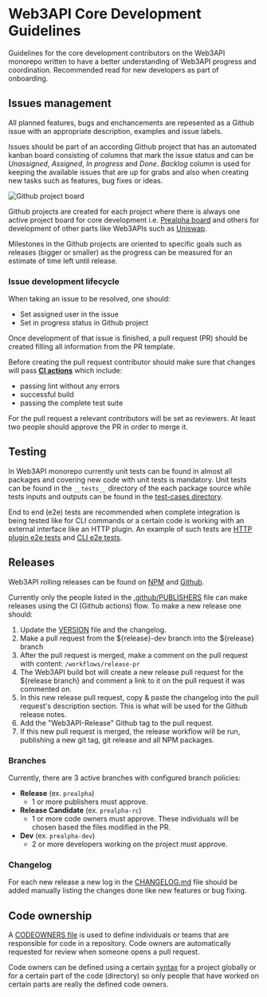 # Web3API Core Development Guidelines

Guidelines for the core development contributors on the Web3API monorepo written to have a better understanding of Web3API progress and coordination. Recommended read for new developers as part of onboarding. 

## Issues management

All planned features, bugs and enchancements are repesented as a Github issue with an appropriate description, examples and issue labels.

Issues should be part of an according Github project that has an automated kanban board consisting of columns that mark the issue status and can be *Unassigned*, *Assigned*, *In progress* and *Done*. *Backlog* column is used for keeping the available issues that are up for grabs and also when creating new tasks such as features, bug fixes or ideas. 

![Github project board](https://i.imgur.com/aLWa5HQ.png)

Github projects are created for each project where there is always one active project board for core development i.e. [Prealpha board](https://github.com/Web3-API/monorepo/projects/1) and others for development of other parts like Web3APIs such as [Uniswap](https://github.com/Web3-API/monorepo/projects/2).

Milestones in the Github projects are oriented to specific goals such as releases (bigger or smaller) as the progress can be measured for an estimate of time left until release.

### Issue development lifecycle

When taking an issue to be resolved, one should:

* Set assigned user in the issue
* Set in progress status in Github project

Once development of that issue is finished, a pull request (PR) should be created filling all information from the PR template.

Before creating the pull request contributor should make sure that changes will pass **[CI actions](https://github.com/Web3-API/monorepo/blob/prealpha/.github/workflows/js-ci.yaml)** which include:

* passing lint without any errors
* successful build
* passing the complete test suite

For the pull request a relevant contributors will be set as reviewers. At least two people should approve the PR in order to merge it.

## Testing

In Web3API monorepo currently unit tests can be found in almost all packages and covering new code with unit tests is mandatory. Unit tests can be found in the `__tests__` directory of the each package source while tests inputs and outputs can be found in the [test-cases directory](https://github.com/Web3-API/monorepo/tree/prealpha/packages/test-cases).

End to end (e2e) tests are recommended when complete integration is being tested like for CLI commands or a certain code is working with an external interface like an HTTP plugin. An example of such tests are [HTTP plugin e2e tests](https://github.com/Web3-API/monorepo/blob/prealpha/packages/js/plugins/http/src/__tests__/e2e/e2e.spec.ts) and [CLI e2e tests](https://github.com/Web3-API/monorepo/tree/prealpha/packages/cli/src/__tests__/e2e).


## Releases

Web3API rolling releases can be found on [NPM](https://www.npmjs.com/settings/web3api/packages) and [Github](https://github.com/Web3-API/monorepo/releases).

Currently only the people listed in the [.github/PUBLISHERS](PUBLISHERS) file can make releases using the CI (Github actions) flow. To make a new release one should:

1. Update the [VERSION](VERSION) file and the changelog.
2. Make a pull request from the ${release}-dev branch into the ${release} branch
3. After the pull request is merged, make a comment on the pull request with content: `/workflows/release-pr`
4. The Web3API build bot will create a new release pull request for the ${release branch} and comment a link to it on the pull request it was commented on.
5. In this new release pull request, copy & paste the changelog into the pull request's description section. This is what will be used for the Github release notes.
6. Add the "Web3API-Release" Github tag to the pull request.
7. If this new pull request is merged, the release workflow will be run, publishing a new git tag, git release and all NPM packages.

### Branches

Currently, there are 3 active branches with configured branch policies:
* **Release** (ex. `prealpha`)
   * 1 or more publishers must approve.
* **Release Candidate** (ex. `prealpha-rc`)
   * 1 or more code owners must approve. These individuals will be chosen based the files modified in the PR.
* **Dev** (ex. `prealpha-dev`)
   * 2 or more developers working on the project must approve. 


### Changelog

For each new release a new log in the [CHANGELOG.md](https://github.com/Web3-API/monorepo/blob/prealpha/CHANGELOG.md) file should be added manually listing the changes done like new features or bug fixing.

## Code ownership

A [CODEOWNERS file](https://github.com/Web3-API/monorepo/blob/prealpha/.github/CODEOWNERS) is used to define individuals or teams that are responsible for code in a repository. Code owners are automatically requested for review when someone opens a pull request.

Code owners can be defined using a certain [syntax](https://docs.github.com/en/github/creating-cloning-and-archiving-repositories/about-code-owners#codeowners-syntax) for a project globally or for a certain part of the code (directory) so only people that have worked on certain parts are really the defined code owners.
